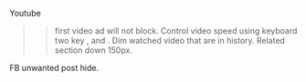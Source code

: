 Youtube 

>>first video ad will not block.
>>Control video speed using keyboard two key  , and .
>>Dim watched video that are in history.
>>Related section down 150px.

FB unwanted post hide.

